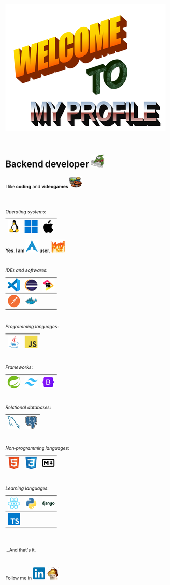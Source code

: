 <p align="center"><img src="./wordart.png" width="800" height="400"></p>

<br>

# Backend developer <img src="./assets/pepega-write.gif" width="40" height="40">

I like **coding** and **videogames** <img src="./assets/naruto-playing-video-games.gif" width="40" height="40">

<br>
<br>

*Operating systems*:

| <img src="./assets/linux-original.svg" width="40" height="40"> | <img src="./assets/windows11-original.svg" width="40" height="40"> | <img src="./assets/apple-original.svg" width="40" height="40"> |
| ----------- | ----------- | ----------- |

**Yes. I am <img src="./assets/archlinux-original.svg" width="40" height="40"> user.** <img src="./assets/twitch-youngmulti.gif" width="40" height="40">

<br>

*IDEs and softwares*:

| <img src="./assets/vscode-original.svg" width="40" height="40"> | <img src="./assets/eclipse-original.svg" width="40" height="40"> | <img src="./assets/jetbrains-original.svg" width="40" height="40"> |
| ----------- | ----------- | ----------- |
| <img src="./assets/postman-original.svg" width="40" height="40"> | <img src="./assets/docker-original.svg" width="40" height="40"> |

<br>

*Programming languages*:

| <img src="./assets/java-original.svg" width="40" height="40"> | <img src="./assets/javascript-original.svg" width="40" height="40"> |
| ----------- | ----------- |

<br>

*Frameworks*:

| <img src="./assets/spring-original.svg" width="40" height="40"> | <img src="./assets/tailwindcss-original.svg" width="40" height="40"> | <img src="./assets/bootstrap-original.svg" width="40" height="40"> |
| ----------- | ----------- | ----------- |

<br>

*Relational databases*:

| <img src="./assets/mysql-original.svg" width="40" height="40"> | <img src="./assets/postgresql-original.svg" width="40" height="40"> |
| ----------- | ----------- |

<br>

*Non-programming languages*:

| <img src="./assets/html5-original.svg" width="40" height="40"> | <img src="./assets/css3-original.svg" width="40" height="40"> | <img src="./assets/markdown-original.svg" width="40" height="40"> |
| ----------- | ----------- | ----------- |

<br>

*Learning languages*:

| <img src="./assets/react-original.svg" width="40" height="40"> | <img src="./assets/python-original.svg" width="40" height="40"> | <img src="./assets/django-plain-wordmark.svg" width="40" height="40"> |
| ----------- | ----------- | ----------- |
| <img src="./assets/typescript-original.svg" width="40" height="40"> |

<br>
<br>

...And that's it. 

<br>

Follow me in   <a href="https://www.linkedin.com/in/angel-temporal-pacheco/"><img src="./assets/linkedin-original.svg" width="40" height="40"></a>   <img src="./assets/imposterfox-whizzy.gif" width="40" height="40">
